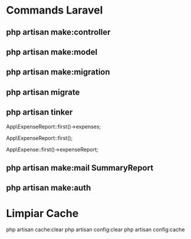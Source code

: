 # Commands Laravel

## php artisan make:controller

## php artisan make:model

## php artisan make:migration

## php artisan migrate

## php artisan tinker

App\ExpenseReport::first()->expenses;

App\ExpenseReport::first();

App\Expense::first()->expenseReport;

## php artisan make:mail SummaryReport

## php artisan make:auth 

# Limpiar Cache
php artisan cache:clear
php artisan config:clear
php artisan config:cache
